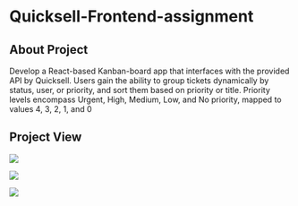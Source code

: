 # Quicksell-Frontend-assignment

## About Project
Develop a React-based Kanban-board app that interfaces with the provided API by Quicksell. Users gain the ability to group tickets dynamically by status, user, or priority, and sort them based on priority or title. Priority levels encompass Urgent, High, Medium, Low, and No priority, mapped to values 4, 3, 2, 1, and 0

## Project View

<kbd>![](https://drive.google.com/file/d/1R0vmz4rB8rJWeSwFxFmtelD71elpgHLA/view?usp=sharing)</kbd>

<kbd>![](https://drive.google.com/file/d/17CuVQppbIA0RO0lk5VjUIhWUfB71YytO/view?usp=sharing)</kbd>

<kbd>![](https://drive.google.com/file/d/1iENY_BYqHeZr0yxL3GhzUMMPc7KPx5ZM/view?usp=sharing)</kbd>